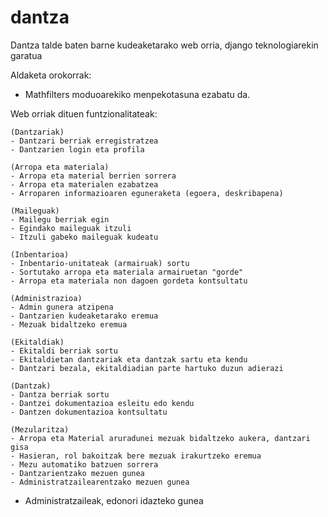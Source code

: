 # dantza
Dantza talde baten barne kudeaketarako web orria, django teknologiarekin garatua

Aldaketa orokorrak:

- Mathfilters moduoarekiko menpekotasuna ezabatu da.

Web orriak dituen funtzionalitateak:

    (Dantzariak)
    - Dantzari berriak erregistratzea
    - Dantzarien login eta profila
    
    (Arropa eta materiala)
    - Arropa eta material berrien sorrera
    - Arropa eta materialen ezabatzea
    - Arroparen informazioaren eguneraketa (egoera, deskribapena)
    
    (Maileguak)
    - Mailegu berriak egin
    - Egindako maileguak itzuli
    - Itzuli gabeko maileguak kudeatu
    
    (Inbentarioa)
    - Inbentario-unitateak (armairuak) sortu
    - Sortutako arropa eta materiala armairuetan "gorde"
    - Arropa eta materiala non dagoen gordeta kontsultatu
    
    (Administrazioa)
    - Admin gunera atzipena
    - Dantzarien kudeaketarako eremua
    - Mezuak bidaltzeko eremua

    (Ekitaldiak)
    - Ekitaldi berriak sortu
    - Ekitaldietan dantzariak eta dantzak sartu eta kendu
    - Dantzari bezala, ekitaldiadian parte hartuko duzun adierazi

    (Dantzak)
    - Dantza berriak sortu
    - Dantzei dokumentazioa esleitu edo kendu
    - Dantzen dokumentazioa kontsultatu

    (Mezularitza)
    - Arropa eta Material aruradunei mezuak bidaltzeko aukera, dantzari gisa
    - Hasieran, rol bakoitzak bere mezuak irakurtzeko eremua
    - Mezu automatiko batzuen sorrera
    - Dantzarientzako mezuen gunea
    - Administratzailearentzako mezuen gunea
- Administratzaileak, edonori idazteko gunea
